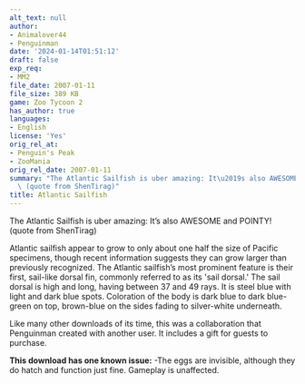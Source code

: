```yaml
---
alt_text: null
author:
- Animalover44
- Penguinman
date: '2024-01-14T01:51:12'
draft: false
exp_req:
- MM2
file_date: 2007-01-11
file_size: 389 KB
game: Zoo Tycoon 2
has_author: true
languages:
- English
license: 'Yes'
orig_rel_at:
- Penguin's Peak
- ZooMania
orig_rel_date: 2007-01-11
summary: "The Atlantic Sailfish is uber amazing: It\u2019s also AWESOME and POINTY!\
  \ (quote from ShenTirag)"
title: Atlantic Sailfish
---
```

The Atlantic Sailfish is uber amazing: It’s also AWESOME and POINTY! (quote from ShenTirag)

Atlantic sailfish appear to grow to only about one half the size of Pacific specimens, though recent information suggests they can grow larger than previously recognized. The Atlantic sailfish’s most prominent feature is their first, sail-like dorsal fin, commonly referred to as its 'sail dorsal.' The sail dorsal is high and long, having between 37 and 49 rays. It is steel blue with light and dark blue spots. Coloration of the body is dark blue to dark blue-green on top, brown-blue on the sides fading to silver-white underneath.

Like many other downloads of its time, this was a collaboration that Penguinman created with another user. It includes a gift for guests to purchase.

**This download has one known issue:**
-The eggs are invisible, although they do hatch and function just fine. Gameplay is unaffected.